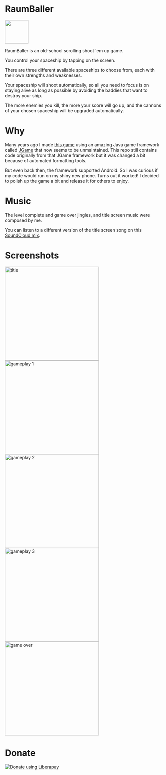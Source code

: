 # RaumBaller

[<img src="https://fdroid.gitlab.io/artwork/badge/get-it-on.png" height="75">](https://f-droid.org/packages/com.kaeruct.raumballer/)

RaumBaller is an old-school scrolling shoot 'em up game.

You control your spaceship by tapping on the screen.

There are three different available spaceships to choose from, each with their own strengths and
weaknesses.

Your spaceship will shoot automatically, so all you need to focus is on staying alive as long as
possible by avoiding the baddies that want to destroy your ship.

The more enemies you kill, the more your score will go up, and the cannons of your chosen spaceship
will be upgraded automatically.

# Why

Many years ago I made [this game](https://github.com/KaeruCT/pixelshooter) using an amazing Java game framework called
[JGame](http://www.13thmonkey.org/~boris/jgame/) that now seems to be unmaintained. This repo still
contains code originally from that JGame framework but it was changed a bit because of automated
formatting tools.

But even back then, the framework supported Android. So I was curious if my code would run on my
shiny new phone. Turns out it worked! I decided to polish up the game a bit and release it for
others to enjoy.

# Music

The level complete and game over jingles, and title screen music were composed by me.

You can listen to a different version of the title screen song on this
[SoundCloud mix](https://soundcloud.com/try_andy_beets/papaya-potential-mix-2021-deluxe-version).

# Screenshots

<img alt="title" src="./fastlane/metadata/android/en-US/images/phoneScreenshots/1.jpg" width="300"/> <img alt="gameplay 1" src="./fastlane/metadata/android/en-US/images/phoneScreenshots/2.jpg" width="300"/>
<img alt="gameplay 2" src="./fastlane/metadata/android/en-US/images/phoneScreenshots/3.jpg" width="300"/> <img alt="gameplay 3" src="./fastlane/metadata/android/en-US/images/phoneScreenshots/4.jpg" width="300"/>
<img alt="game over" src="./fastlane/metadata/android/en-US/images/phoneScreenshots/5.jpg" width="300"/>

# Donate

[![Donate using Liberapay](https://liberapay.com/assets/widgets/donate.svg)](https://liberapay.com/KaeruCT/donate)
